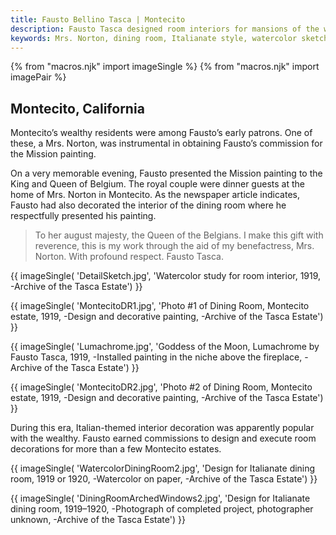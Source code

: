 ```yaml
---
title: Fausto Bellino Tasca | Montecito
description: Fausto Tasca designed room interiors for mansions of the wealthy of Montecito. He also painted intricate designs for the interiors of these estate homes.
keywords: Mrs. Norton, dining room, Italianate style, watercolor sketch
---
```

{% from "macros.njk" import imageSingle %}
{% from "macros.njk" import imagePair %}

## Montecito, California

Montecito’s wealthy residents were among Fausto’s early patrons. One of these, a Mrs. Norton, was instrumental in obtaining Fausto’s commission for the Mission painting.

On a very memorable evening, Fausto presented the Mission painting to the King and Queen of Belgium. The royal couple were dinner guests at the home of Mrs. Norton in Montecito. As the newspaper article indicates, Fausto had also decorated the interior of the dining room where he respectfully presented his painting.

<blockquote><p>To her august majesty, the Queen of the Belgians. I make this gift with reverence, this is my work through the aid of my benefactress, Mrs. Norton. With profound respect. Fausto Tasca.</p></blockquote>

{{ imageSingle(
'DetailSketch.jpg',
'Watercolor study for room interior, 1919, -Archive of the Tasca Estate')
}}

{{ imageSingle(
'MontecitoDR1.jpg',
'Photo #1 of Dining Room, Montecito estate, 1919, -Design and decorative painting, -Archive of the Tasca Estate')
}}

{{ imageSingle(
'Lumachrome.jpg',
'Goddess of the Moon, Lumachrome by Fausto Tasca, 1919, -Installed painting in the niche above the fireplace, -Archive of the Tasca Estate')
}}

{{ imageSingle(
'MontecitoDR2.jpg',
'Photo #2 of Dining Room, Montecito estate, 1919, -Design and decorative painting, -Archive of the Tasca Estate')
}}

During this era, Italian-themed interior decoration was apparently popular with the wealthy. Fausto earned commissions to design and execute room decorations for more than a few Montecito estates.

{{ imageSingle(
'WatercolorDiningRoom2.jpg',
'Design for Italianate dining room, 1919 or 1920, -Watercolor on paper, -Archive of the Tasca Estate')
}}

{{ imageSingle(
'DiningRoomArchedWindows2.jpg',
'Design for Italianate dining room, 1919&#8211;1920, -Photograph of completed project, photographer unknown, -Archive of the Tasca Estate')
}}
